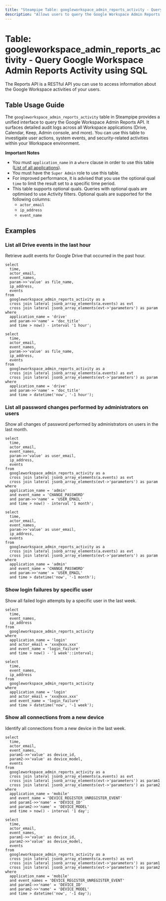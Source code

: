 ```yaml
---
title: "Steampipe Table: googleworkspace_admin_reports_activity - Query Google Workspace Admin Reports Activity using SQL"
description: "Allows users to query the Google Workspace Admin Reports API to retrieve detailed audit activity logs across various Google Workspace applications."
---
```


# Table: googleworkspace_admin_reports_activity - Query Google Workspace Admin Reports Activity using SQL

The Reports API is a RESTful API you can use to access information about the Google Workspace activities of your users.

## Table Usage Guide

The `googleworkspace_admin_reports_activity` table in Steampipe provides a unified interface to query the Google Workspace Admin Reports API. It surfaces detailed audit logs across all Workspace applications (Drive, Calendar, Keep, Admin console, and more). You can use this table to investigate user actions, system events, and security-related activities within your Workspace environment.

**Important Notes**
- You must `application_name` in a `where` clause in order to use this table ([List of all applications](https://developers.google.com/workspace/admin/reports/reference/rest/v1/activities/list?hl=fr#applicationname)).
- You must have the `Super Admin` role to use this table.
- For improved performance, it is advised that you use the optional qual `time` to limit the result set to a specific time period.
- This table supports optional quals. Queries with optional quals are optimised to use Activity filters. Optional quals are supported for the following columns:
  - `actor_email`
  - `ip_address`
  - `event_name`

## Examples

### List all Drive events in the last hour
Retrieve audit events for Google Drive that occurred in the past hour.

```sql+postgres
select
  time,
  actor_email,
  event_names,
  param->>'value' as file_name,
  ip_address,
  events
from
  googleworkspace_admin_reports_activity as a 
  cross join lateral jsonb_array_elements(a.events) as evt 
  cross join lateral jsonb_array_elements(evt->'parameters') as param 
where
  application_name = 'drive' 
  and param->>'name' = 'doc_title' 
  and time > now() - interval '1 hour';
```

```sql+sqlite
select
  time,
  actor_email,
  event_names,
  param->>'value' as file_name,
  ip_address,
  events
from
  googleworkspace_admin_reports_activity as a 
  cross join lateral jsonb_array_elements(a.events) as evt 
  cross join lateral jsonb_array_elements(evt->'parameters') as param 
where
  application_name = 'drive' 
  and param->>'name' = 'doc_title' 
  and time > datetime('now', '-1 hour');
```

### List all password changes performed by administrators on users
Show all changes of password performed by administrators on users in the last month.

```sql+postgres
select
  time,
  actor_email,
  event_names,
  param->>'value' as user_email,
  ip_address,
  events
from
  googleworkspace_admin_reports_activity as a
  cross join lateral jsonb_array_elements(a.events) as evt
  cross join lateral jsonb_array_elements(evt->'parameters') as param
where
  application_name = 'admin'
  and event_name = 'CHANGE_PASSWORD'
  and param->>'name' = 'USER_EMAIL'
  and time > now() - interval '1 month';
```

```sql+sqlite
select
  time,
  actor_email,
  event_names,
  param->>'value' as user_email,
  ip_address,
  events
from
  googleworkspace_admin_reports_activity as a
  cross join lateral jsonb_array_elements(a.events) as evt
  cross join lateral jsonb_array_elements(evt->'parameters') as param
where
  application_name = 'admin'
  and event_name = 'CHANGE_PASSWORD'
  and param->>'name' = 'USER_EMAIL'
  and time > datetime('now', '-1 month');
```

### Show login failures by specific user 
Show all failed login attempts by a specific user in the last week.

```sql+postgres
select
  time,
  event_names,
  ip_address
from
  googleworkspace_admin_reports_activity
where
  application_name = 'login'
  and actor_email = 'xxx@xxx.xxx'
  and event_name = 'login_failure'
  and time > now() - '1 week'::interval;
```

```sql+sqlite
select
  time,
  event_names,
  ip_address
from
  googleworkspace_admin_reports_activity
where
  application_name = 'login'
  and actor_email = 'xxx@xxx.xxx'
  and event_name = 'login_failure'
  and time > datetime('now', '-1 week');
```

### Show all connections from a new device
Identify all connections from a new device in the last week.

```sql+postgres
select
  time,
  actor_email,
  event_names,
  param1->>'value' as device_id,
  param2->>'value' as device_model,
  events
from
  googleworkspace_admin_reports_activity as a
  cross join lateral jsonb_array_elements(a.events) as evt
  cross join lateral jsonb_array_elements(evt->'parameters') as param1
  cross join lateral jsonb_array_elements(evt->'parameters') as param2
where
  application_name = 'mobile'
  and event_name = 'DEVICE_REGISTER_UNREGISTER_EVENT'
  and param1->>'name' = 'DEVICE_ID'
  and param2->>'name' = 'DEVICE_MODEL'
  and time > now() - interval '1 day';
```

```sql+sqlite
select
  time,
  actor_email,
  event_names,
  param1->>'value' as device_id,
  param2->>'value' as device_model,
  events
from
  googleworkspace_admin_reports_activity as a
  cross join lateral jsonb_array_elements(a.events) as evt
  cross join lateral jsonb_array_elements(evt->'parameters') as param1
  cross join lateral jsonb_array_elements(evt->'parameters') as param2
where
  application_name = 'mobile'
  and event_names = 'DEVICE_REGISTER_UNREGISTER_EVENT'
  and param1->>'name' = 'DEVICE_ID'
  and param2->>'name' = 'DEVICE_MODEL'
  and time > datetime('now', '-1 day');
```